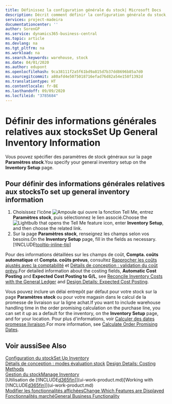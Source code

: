 ```yaml
---
title: Définissez la configuration générale du stock| Microsoft Docs
description: Décrit comment définir la configuration générale du stock, telles que la souche de numéros et les magasins, de façon à pouvoir, par exemple, gérer votre entrepôt et votre stock.
services: project-madeira
documentationcenter: ''
author: SorenGP
ms.service: dynamics365-business-central
ms.topic: article
ms.devlang: na
ms.tgt_pltfrm: na
ms.workload: na
ms.search.keywords: warehouse, stock
ms.date: 04/01/2020
ms.author: edupont
ms.openlocfilehash: 9ca38111f2a5f61bd9a815d7b37dd8696b85a7d0
ms.sourcegitcommit: a80afd4e5075018716efad76d82a54e158f1392d
ms.translationtype: HT
ms.contentlocale: fr-BE
ms.lasthandoff: 09/09/2020
ms.locfileid: "3785684"
---
```

# <a name="set-up-general-inventory-information"></a><span data-ttu-id="4ba30-103">Définir des informations générales relatives aux stocks</span><span class="sxs-lookup"><span data-stu-id="4ba30-103">Set Up General Inventory Information</span></span>
<span data-ttu-id="4ba30-104">Vous pouvez spécifier des paramètres de stock généraux sur la page **Paramètres stock**.</span><span class="sxs-lookup"><span data-stu-id="4ba30-104">You specify your general inventory setup on the **Inventory Setup** page.</span></span>

## <a name="to-set-up-general-inventory-information"></a><span data-ttu-id="4ba30-105">Pour définir des informations générales relatives aux stocks</span><span class="sxs-lookup"><span data-stu-id="4ba30-105">To set up general inventory information</span></span>
1. <span data-ttu-id="4ba30-106">Choisissez l'icône ![Ampoule qui ouvre la fonction Tell Me](media/ui-search/search_small.png "Dites-moi ce que vous voulez faire"), entrez **Paramètres stock**, puis sélectionnez le lien associé.</span><span class="sxs-lookup"><span data-stu-id="4ba30-106">Choose the ![Lightbulb that opens the Tell Me feature](media/ui-search/search_small.png "Tell me what you want to do") icon, enter **Inventory Setup**, and then choose the related link.</span></span>
2. <span data-ttu-id="4ba30-107">Sur la page **Paramètres stock**, renseignez les champs selon vos besoins.</span><span class="sxs-lookup"><span data-stu-id="4ba30-107">On the **Inventory Setup** page, fill in the fields as necessary.</span></span> [!INCLUDE[tooltip-inline-tip](includes/tooltip-inline-tip_md.md)]

<span data-ttu-id="4ba30-108">Pour des informations détaillées sur les champs de coût, **Compta. coûts automatique** et **Compta. coûts prévus**, consultez [Rapprocher les coûts ajustés avec la comptabilité](finance-how-to-post-inventory-costs-to-the-general-ledger.md) et [Détails de conception : validation du coût prévu](design-details-expected-cost-posting.md).</span><span class="sxs-lookup"><span data-stu-id="4ba30-108">For detailed information about the costing fields, **Automatic Cost Posting** and **Expected Cost Posting to G/L**, see [Reconcile Inventory Costs with the General Ledger](finance-how-to-post-inventory-costs-to-the-general-ledger.md) and [Design Details: Expected Cost Posting](design-details-expected-cost-posting.md).</span></span>

<span data-ttu-id="4ba30-109">Vous pouvez inclure un délai entrepôt par défaut pour votre stock sur la page **Paramètres stock** ou pour votre magasin dans le calcul de la promesse de livraison sur la ligne achat.</span><span class="sxs-lookup"><span data-stu-id="4ba30-109">If you want to include warehouse handling time in the order promising calculation on the purchase line, you can set it up as a default for the inventory, on the **Inventory Setup** page, and for your location.</span></span> <span data-ttu-id="4ba30-110">Pour plus d'informations, voir [Calculer des dates promesse livraison](sales-how-to-calculate-order-promising-dates.md).</span><span class="sxs-lookup"><span data-stu-id="4ba30-110">For more information, see [Calculate Order Promising Dates](sales-how-to-calculate-order-promising-dates.md).</span></span>  

## <a name="see-also"></a><span data-ttu-id="4ba30-111">Voir aussi</span><span class="sxs-lookup"><span data-stu-id="4ba30-111">See Also</span></span>
[<span data-ttu-id="4ba30-112">Configuration du stock</span><span class="sxs-lookup"><span data-stu-id="4ba30-112">Set Up Inventory</span></span>](inventory-setup-inventory.md)  
<span data-ttu-id="4ba30-113">[Détails de conception : modes évaluation stock](design-details-costing-methods.md)  </span><span class="sxs-lookup"><span data-stu-id="4ba30-113">[Design Details: Costing Methods](design-details-costing-methods.md)  </span></span>  
[<span data-ttu-id="4ba30-114">Gestion du stock</span><span class="sxs-lookup"><span data-stu-id="4ba30-114">Manage Inventory</span></span>](inventory-manage-inventory.md)  
<span data-ttu-id="4ba30-115">[Utilisation de [!INCLUDE[d365fin](includes/d365fin_md.md)]](ui-work-product.md)</span><span class="sxs-lookup"><span data-stu-id="4ba30-115">[Working with [!INCLUDE[d365fin](includes/d365fin_md.md)]](ui-work-product.md)</span></span>  
[<span data-ttu-id="4ba30-116">Modifier les fonctionnalités affichées</span><span class="sxs-lookup"><span data-stu-id="4ba30-116">Change Which Features are Displayed</span></span>](ui-experiences.md)  
[<span data-ttu-id="4ba30-117">Fonctionnalités marché</span><span class="sxs-lookup"><span data-stu-id="4ba30-117">General Business Functionality</span></span>](ui-across-business-areas.md)
